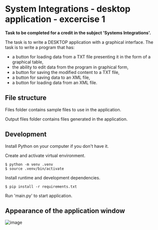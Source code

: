 # System Integrations - desktop application - excercise 1

**Task to be completed for a credit in the subject 'Systems Integrations'.**

The task is to write a DESKTOP application with a graphical interface.
The task is to write a program that has:

- a button for loading data from a TXT file presenting it in the form of a graphical table, 
- the ability to edit data from the program in graphical form,
- a button for saving the modified content to a TXT file,
- a button for saving data to an XML file,
- a button for loading data from an XML file.

## File structure

Files folder contains sample files to use in the application.

Output files folder contains files generated in the application.

## Development

Install Python on your computer if you don't have it.

Create and activate virtual environment.

```shell
$ python -m venv .venv
$ source .venv/bin/activate
```

Install runtime and development dependencies.

```shell
$ pip install -r requirements.txt
```

Run 'main.py' to start application.

## Appearance of the application window

![image](https://github.com/KrissB99/Desktop-App-PyQt5/assets/77814273/8e75e705-0ae9-48c0-b1f1-0a794025b52d)
